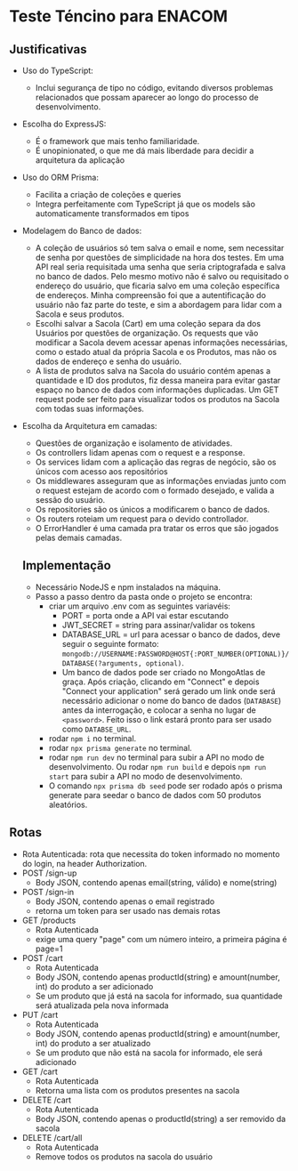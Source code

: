 # Teste Téncino para ENACOM

## Justificativas
- Uso do TypeScript:
  - Inclui segurança de tipo no código, evitando diversos problemas relacionados que possam aparecer ao longo do processo de desenvolvimento.
- Escolha do ExpressJS: 
  - É o framework que mais tenho familiaridade.
  - É unopinionated, o que me dá mais liberdade para decidir a arquitetura da aplicação
- Uso do ORM Prisma:
  - Facilita a criação de coleções e queries
  - Integra perfeitamente com TypeScript já que os models são automaticamente transformados em tipos
- Modelagem do Banco de dados:
  - A coleção de usuários só tem salva o email e nome, sem necessitar de senha por questões de simplicidade na hora dos testes. Em uma API real seria requisitada uma senha que seria criptografada e salva no banco de dados. Pelo mesmo motivo não é salvo ou requisitado o endereço do usuário, que ficaria salvo em uma coleção específica de endereços. Minha compreensão foi que a autentificação do usuário não faz parte do teste, e sim a abordagem para lidar com a Sacola e seus produtos.
  - Escolhi salvar a Sacola (Cart) em uma coleção separa da dos Usuários por questões de organização. Os requests que vão modificar a Sacola devem acessar apenas informações necessárias, como o estado atual da própria Sacola e os Produtos, mas não os dados de endereço e senha do usuário.
  - A lista de produtos salva na Sacola do usuário contém apenas a quantidade e ID dos produtos, fiz dessa maneira para evitar gastar espaço no banco de dados com informações duplicadas. Um GET request pode ser feito para visualizar todos os produtos na Sacola com todas suas informações.
- Escolha da Arquitetura em camadas:
  - Questões de organização e isolamento de atividades.
  - Os controllers lidam apenas com o request e a response.
  - Os services lidam com a aplicação das regras de negócio, são os únicos com acesso aos repositórios
  - Os middlewares asseguram que as informações enviadas junto com o request estejam de acordo com o formado desejado, e valida a sessão do usuário.
  - Os repositories são os únicos a modificarem o banco de dados.
  - Os routers roteiam um request para o devido controllador.
  - O ErrorHandler é uma camada pra tratar os erros que são jogados pelas demais camadas.

  ## Implementação
  - Necessário NodeJS e npm instalados na máquina.
  - Passo a passo dentro da pasta onde o projeto se encontra:
    - criar um arquivo .env com as seguintes variavéis:
      - PORT = porta onde a API vai estar escutando
      - JWT_SECRET = string para assinar/validar os tokens
      - DATABASE_URL = url para acessar o banco de dados, deve seguir o seguinte formato: `mongodb://USERNAME:PASSWORD@HOST{:PORT_NUMBER(OPTIONAL)}/DATABASE(?arguments, optional)`. 
      - Um banco de dados pode ser criado no MongoAtlas de graça. Após criação, clicando em "Connect" e depois "Connect your application" será gerado um link onde será necessário adicionar o nome do banco de dados (`DATABASE`) antes da interrogação, e colocar a senha no lugar de `<password>`. Feito isso o link estará pronto para ser usado como `DATABSE_URL`.
    - rodar `npm i` no terminal.
    - rodar `npx prisma generate` no terminal.
    - rodar `npm run dev` no terminal para subir a API no modo de desenvolvimento. Ou rodar `npm run build` e depois `npm run start` para subir a API no modo de desenvolvimento.
    - O comando `npx prisma db seed` pode ser rodado após o prisma generate para seedar o banco de dados com 50 produtos aleatórios.

## Rotas
  - Rota Autenticada: rota que necessita do token informado no momento do login, na header Authorization.
  - POST /sign-up
    - Body JSON, contendo apenas email(string, válido) e nome(string)
  - POST /sign-in
    - Body JSON, contendo apenas o email registrado
    - retorna um token para ser usado nas demais rotas
  - GET /products 
    - Rota Autenticada
    - exige uma query "page" com um número inteiro, a primeira página é page=1
  - POST /cart
    - Rota Autenticada
    - Body JSON, contendo apenas productId(string) e amount(number, int) do produto a ser adicionado
    - Se um produto que já está na sacola for informado, sua quantidade será atualizada pela nova informada
  - PUT /cart
    - Rota Autenticada
    - Body JSON, contendo apenas productId(string) e amount(number, int) do produto a ser atualizado
    - Se um produto que não está na sacola for informado, ele será adicionado
  - GET /cart
    - Rota Autenticada
    - Retorna uma lista com os produtos presentes na sacola
  - DELETE /cart
    - Rota Autenticada
    - Body JSON, contendo apenas o productId(string) a ser removido da sacola
  - DELETE /cart/all
    - Rota Autenticada
    - Remove todos os produtos na sacola do usuário
